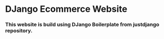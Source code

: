 # DJango Ecommerce Website

### This website is build using DJango Boilerplate from justdjango repository.



